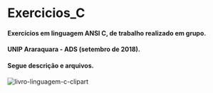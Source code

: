 # Exercicios_C

#### Exercícios em linguagem ANSI C, de trabalho realizado em grupo.
#### UNIP Araraquara - ADS (setembro de 2018).

#### Segue descrição e arquivos.

![livro-linguagem-c-clipart](https://user-images.githubusercontent.com/51087767/71521093-08743a00-289e-11ea-819b-4fc395d7ce5b.jpg)

